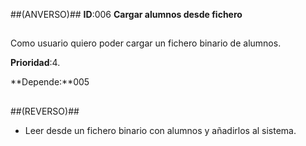 ##(ANVERSO)##
**ID**:006 **Cargar alumnos desde fichero**

##

Como usuario quiero poder cargar un fichero binario de alumnos.

**Prioridad**:4.

**Depende:**005

##

##(REVERSO)##

* Leer desde un fichero binario con alumnos y añadirlos al sistema.


